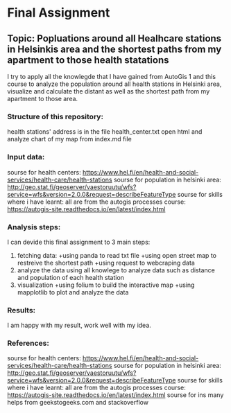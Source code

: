 # Final Assignment


## Topic: Popluations around all Healhcare stations in Helsinkis area and the shortest paths from my apartment to those health statations
I try to apply all the knowlegde that I have gained from AutoGis 1 and this course to analyze the population around all health stations in Helsinki area, visualize and calculate the distant as well as the shortest path from my apartment to those area.

### Structure of this repository:
health stations' address is in the file health_center.txt 
open html and analyze chart of my map from index.md file

### Input data:
sourse for health centers: https://www.hel.fi/en/health-and-social-services/health-care/health-stations
sourse for population in helsinki area: http://geo.stat.fi/geoserver/vaestoruutu/wfs?service=wfs&version=2.0.0&request=describeFeatureType
sourse for skills where i have learnt: all are from the autogis processes course: https://autogis-site.readthedocs.io/en/latest/index.html


### Analysis steps:
I can devide this final assignment to 3 main steps:
1) fetching data:
+using panda to read txt file
+using open street map to restreive the shortest path
+using request to webcraping data
2) analyze the data
using all knowlege to analyze data such as distance and population of each health station
3) visualization
+using folium to build the interactive map
+using mapplotlib to plot and analyze the data


### Results:
I am happy with my result, work well with my idea.



### References:
sourse for health centers: https://www.hel.fi/en/health-and-social-services/health-care/health-stations
sourse for population in helsinki area: http://geo.stat.fi/geoserver/vaestoruutu/wfs?service=wfs&version=2.0.0&request=describeFeatureType
sourse for skills where i have learnt: all are from the autogis processes course: https://autogis-site.readthedocs.io/en/latest/index.html
sourse for ins
many helps from geekstogeeks.com and stackoverflow




